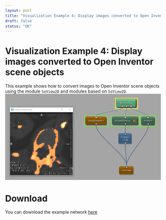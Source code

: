 ```yaml
---
layout: post
title: "Visualization Example 4: Display images converted to Open Inventor scene objects"
draft: false
status: "OK"
---
```


# Visualization Example 4: Display images converted to Open Inventor scene objects
This example shows how to convert images to Open Inventor scene objects using the module `SoView2D` and modules based on `SoView2D`.
![Screenshot](/examples/visualization/example4/image.png)

# Download
You can download the example network [here](/examples/visualization/example4/VisualizationExample4.mlab)
